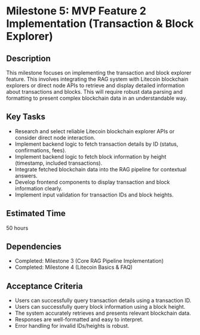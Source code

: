 # Milestone 5: MVP Feature 2 Implementation (Transaction & Block Explorer)

## Description
This milestone focuses on implementing the transaction and block explorer feature. This involves integrating the RAG system with Litecoin blockchain explorers or direct node APIs to retrieve and display detailed information about transactions and blocks. This will require robust data parsing and formatting to present complex blockchain data in an understandable way.

## Key Tasks
*   Research and select reliable Litecoin blockchain explorer APIs or consider direct node interaction.
*   Implement backend logic to fetch transaction details by ID (status, confirmations, fees).
*   Implement backend logic to fetch block information by height (timestamp, included transactions).
*   Integrate fetched blockchain data into the RAG pipeline for contextual answers.
*   Develop frontend components to display transaction and block information clearly.
*   Implement input validation for transaction IDs and block heights.

## Estimated Time
50 hours

## Dependencies
*   Completed: Milestone 3 (Core RAG Pipeline Implementation)
*   Completed: Milestone 4 (Litecoin Basics & FAQ)

## Acceptance Criteria
*   Users can successfully query transaction details using a transaction ID.
*   Users can successfully query block information using a block height.
*   The system accurately retrieves and presents relevant blockchain data.
*   Responses are well-formatted and easy to interpret.
*   Error handling for invalid IDs/heights is robust.
